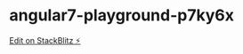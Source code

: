 # angular7-playground-p7ky6x

[Edit on StackBlitz ⚡️](https://stackblitz.com/edit/angular7-playground-p7ky6x)